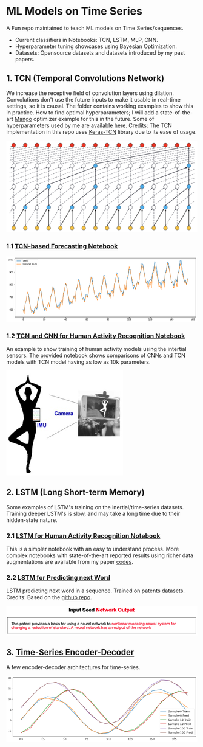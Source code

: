 # ML Models on Time Series
A Fun repo maintained to teach ML models on Time Series/sequences.
- Current classifiers in Notebooks: TCN, LSTM, MLP, CNN. 
- Hyperparameter tuning showcases using Bayesian Optimization.
- Datasets: Opensource datasets and datasets introduced by my past papers.

## 1. TCN (Temporal Convolutions Network)
We increase the receptive field of convolution layers using dilation. Convolutions don't use the future inputs to make it usable in real-time settings, so it is causal. The folder contains working examples to show this in practice. How to find optimal hyperparameters; I will add a state-of-the-art [Mango](https://github.com/ARM-software/mango) optimizer example for this in the future. Some of hyperparameters used by me are available [here](https://github.com/ARM-software/mango/blob/master/benchmarking/Parameter_Spaces_Evaluated.ipynb). Credits: The TCN implementation in this repo uses [Keras-TCN](https://github.com/philipperemy/keras-tcn) library due to its ease of usage.

![TCN Network](TCN/TCN-filed.png)

### 1.1 [TCN-based Forecasting Notebook](https://github.com/sandeep-iitr/ML_Models_on_Time_Series/blob/main/TCN/TCN_Forecasting.ipynb) 

![TCN Forecasting](TCN/TCN_Forecasting.png)

### 1.2 [TCN and CNN for Human Activity Recognition Notebook](https://github.com/sandeep-iitr/ML_Models_on_Time_Series/blob/main/TCN/TCN_Human_Activity_UCI.ipynb)
An example to show training of human activity models using the intertial sensors. The provided notebook shows comparisons of CNNs and TCN models with TCN model having as low as 10k parameters. 

![Human Activity](TCN/human_activity.jpg)

## 2. LSTM (Long Short-term Memory)
Some examples of LSTM's training on the inertial/time-series datasets. Training deeper LSTM's is slow, and may take a long time due to their hidden-state nature. 

### 2.1 [LSTM for Human Activity Recognition Notebook](https://github.com/sandeep-iitr/ML_Models_on_Time_Series/blob/main/LSTM/LSTM_Human_Activity_UCI.ipynb)
This is a simpler notebook with an easy to understand process. 
More complex notebooks with state-of-the-art reported results using richer data augmentations are available from my paper [codes](https://github.com/nesl/Robust-Deep-Learning-Pipeline).

### 2.2 [LSTM for Predicting next Word](https://github.com/sandeep-iitr/ML_Models_on_Time_Series/blob/main/RNN/RNN_Quick_start.ipynb)
LSTM predicting next word in a sequence. Trained on patents datasets. Credits: Based on the [github repo](https://github.com/WillKoehrsen/recurrent-neural-networks).

![LSTM Network](RNN/RNN_on_Text.png)

## 3. [Time-Series Encoder-Decoder](https://github.com/sandeep-iitr/ML_Models_on_Time_Series/tree/main/CNN)
A few encoder-decoder architectures for time-series.

![CNN Network](CNN/Timeseries.png)
